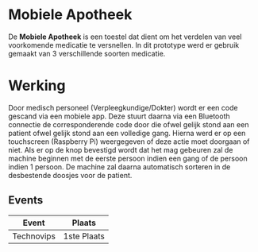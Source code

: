 # Mobiele 	Apotheek

De **Mobiele Apotheek** is een toestel dat dient om het verdelen van veel voorkomende medicatie te versnellen. In dit prototype werd er gebruik gemaakt van 3 verschillende soorten medicatie.

# Werking

Door medisch personeel (Verpleegkundige/Dokter) wordt er een code gescand via een mobiele app. Deze stuurt daarna via een Bluetooth connectie de corresponderende code door die ofwel gelijk stond aan een patient ofwel gelijk stond aan een volledige gang. Hierna werd er op een touchscreen (Raspberry Pi) weergegeven of deze actie moet doorgaan of niet. Als er op de knop bevestigd wordt dat het mag gebeuren zal de machine beginnen met de eerste persoon indien een gang of de persoon indien 1 persoon. De machine zal daarna automatisch sorteren in de desbestende doosjes voor de patient.

## Events

|     Event           |Plaats                          |
|----------------|-------------------------------|
|Technovips|1ste Plaats            |

